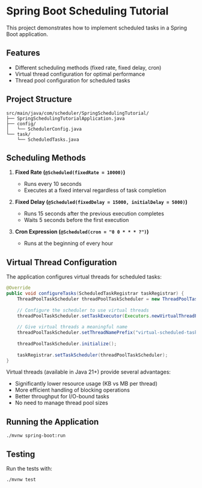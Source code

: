 # Spring Boot Scheduling Tutorial

This project demonstrates how to implement scheduled tasks in a Spring Boot application.

## Features

- Different scheduling methods (fixed rate, fixed delay, cron)
- Virtual thread configuration for optimal performance
- Thread pool configuration for scheduled tasks

## Project Structure

```
src/main/java/com/scheduler/SpringSchedulingTutorial/
├── SpringSchedulingTutorialApplication.java
├── config/
│   └── SchedulerConfig.java
└── task/
    └── ScheduledTasks.java
```

## Scheduling Methods

1. **Fixed Rate (`@Scheduled(fixedRate = 10000)`)**
   - Runs every 10 seconds
   - Executes at a fixed interval regardless of task completion

2. **Fixed Delay (`@Scheduled(fixedDelay = 15000, initialDelay = 5000)`)**
   - Runs 15 seconds after the previous execution completes
   - Waits 5 seconds before the first execution

3. **Cron Expression (`@Scheduled(cron = "0 0 * * * ?")`)**
   - Runs at the beginning of every hour

## Virtual Thread Configuration

The application configures virtual threads for scheduled tasks:

```java
@Override
public void configureTasks(ScheduledTaskRegistrar taskRegistrar) {
    ThreadPoolTaskScheduler threadPoolTaskScheduler = new ThreadPoolTaskScheduler();
    
    // Configure the scheduler to use virtual threads
    threadPoolTaskScheduler.setTaskExecutor(Executors.newVirtualThreadPerTaskExecutor());
    
    // Give virtual threads a meaningful name
    threadPoolTaskScheduler.setThreadNamePrefix("virtual-scheduled-task-");
    
    threadPoolTaskScheduler.initialize();
    
    taskRegistrar.setTaskScheduler(threadPoolTaskScheduler);
}
```

Virtual threads (available in Java 21+) provide several advantages:
- Significantly lower resource usage (KB vs MB per thread)
- More efficient handling of blocking operations
- Better throughput for I/O-bound tasks
- No need to manage thread pool sizes

## Running the Application

```
./mvnw spring-boot:run
```

## Testing

Run the tests with:

```
./mvnw test
